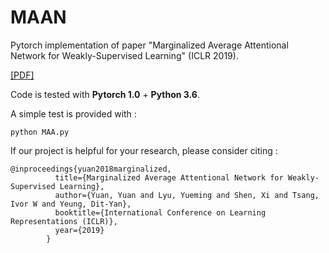 # MAAN
Pytorch implementation of paper "Marginalized Average Attentional Network for Weakly-Supervised Learning" (ICLR 2019).

[[PDF]](https://openreview.net/pdf?id=HkljioCcFQ)

Code is tested with **Pytorch 1.0** + **Python 3.6**. 

A simple test is provided with : 
```
python MAA.py
```

If our project is helpful for your research, please consider citing : 
``` 
@inproceedings{yuan2018marginalized,
          title={Marginalized Average Attentional Network for Weakly-Supervised Learning},
          author={Yuan, Yuan and Lyu, Yueming and Shen, Xi and Tsang, Ivor W and Yeung, Dit-Yan},
          booktitle={International Conference on Learning Representations (ICLR)},
          year={2019}
        }
```

